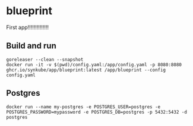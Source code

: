 # blueprint
First app!!!!!!!!!!!!!!

## Build and run

```
goreleaser --clean --snapshot
docker run -it -v $(pwd)/config.yaml:/app/config.yaml -p 8080:8080 ghcr.io/synkube/app/blueprint:latest /app/blueprint --config config.yaml
```

## Postgres
```
docker run --name my-postgres -e POSTGRES_USER=postgres -e POSTGRES_PASSWORD=mypassword -e POSTGRES_DB=postgres -p 5432:5432 -d postgres
```
